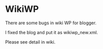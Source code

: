 WikiWP
======
There are some bugs in wiki WP for blogger.

I fixed the blog and put it as wikiwp_new.xml.

Please see detail in wiki.
